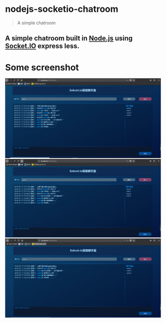 # nodejs-socketio-chatroom
> A simple chatroom
## A simple chatroom built in [Node.js](http://nodejs.org) using [Socket.IO](http://socket.io/) express less.

# Some screenshot
![user1](https://github.com/nut77/nodejs-socketio-chatroom/raw/master/public/img/screenshot1.png)
![user2](https://github.com/nut77/nodejs-socketio-chatroom/raw/master/public/img/screenshot2.png)
![user3](https://github.com/nut77/nodejs-socketio-chatroom/raw/master/public/img/screenshot3.png)
